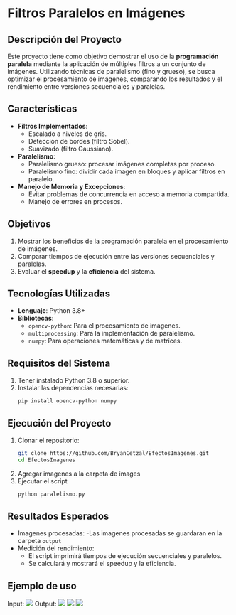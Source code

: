 # Filtros Paralelos en Imágenes

## Descripción del Proyecto
Este proyecto tiene como objetivo demostrar el uso de la **programación paralela** mediante la aplicación de múltiples filtros a un conjunto de imágenes. Utilizando técnicas de paralelismo (fino y grueso), se busca optimizar el procesamiento de imágenes, comparando los resultados y el rendimiento entre versiones secuenciales y paralelas.

## Características
- **Filtros Implementados**:
  - Escalado a niveles de gris.
  - Detección de bordes (filtro Sobel).
  - Suavizado (filtro Gaussiano).
- **Paralelismo**:
  - Paralelismo grueso: procesar imágenes completas por proceso.
  - Paralelismo fino: dividir cada imagen en bloques y aplicar filtros en paralelo.
- **Manejo de Memoria y Excepciones**:
  - Evitar problemas de concurrencia en acceso a memoria compartida.
  - Manejo de errores en procesos.

## Objetivos
1. Mostrar los beneficios de la programación paralela en el procesamiento de imágenes.
2. Comparar tiempos de ejecución entre las versiones secuenciales y paralelas.
3. Evaluar el **speedup** y la **eficiencia** del sistema.

## Tecnologías Utilizadas
- **Lenguaje**: Python 3.8+
- **Bibliotecas**:
  - `opencv-python`: Para el procesamiento de imágenes.
  - `multiprocessing`: Para la implementación de paralelismo.
  - `numpy`: Para operaciones matemáticas y de matrices.

## Requisitos del Sistema
1. Tener instalado Python 3.8 o superior.
2. Instalar las dependencias necesarias:
   ```bash
   pip install opencv-python numpy

## Ejecución del Proyecto
1. Clonar el repositorio:
   ```bash
   git clone https://github.com/BryanCetzal/EfectosImagenes.git
   cd EfectosImagenes
2. Agregar imagenes a la carpeta de images
3. Ejecutar el script
   ```bash
   python paralelismo.py

## Resultados Esperados
- Imagenes procesadas:
  -Las imagenes procesadas se guardaran en la carpeta `output`
- Medición del rendimiento:
  - El script imprimirá tiempos de ejecución secuenciales y paralelos.
  - Se calculará y mostrará el speedup y la eficiencia.
 
## Ejemplo de uso
Input: 
![](images/20240916_132946.jpg)
Output:
![](Output/blurred_20240916_132946.jpg)
![](Output/edges_20240916_132946.jpg)
![](Output/gray_20240916_132946.jpg)
